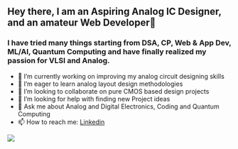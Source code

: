 ## Hey there, I am an Aspiring Analog IC Designer, and an amateur Web Developer👋
### I have tried many things starting from DSA, CP, Web & App Dev, ML/AI, Quantum Computing and have finally realized my passion for VLSI and Analog. 
- 🔭 I’m currently working on improving my analog circuit designing skills
- 🌱 I’m eager to learn analog layout design methodologies
- 👯 I’m looking to collaborate on pure CMOS based design projects
- 🤔 I’m looking for help with finding new Project ideas
- 💬 Ask me about Analog and Digital Electronics, Coding and Quantum Computing
- 📫 How to reach me: <a href="https://www.linkedin.com/in/arijit-saha-335a7b195/" target="_blank">Linkedin</a>


<img align="center" src="https://github-readme-stats.vercel.app/api/?username=Arijit02" />

<!--
**Arijit02/Arijit02** is a ✨ _special_ ✨ repository because its `README.md` (this file) appears on your GitHub profile.

Here are some ideas to get you started:

- 🔭 I’m currently working on ...
- 🌱 I’m currently learning ...
- 👯 I’m looking to collaborate on ...
- 🤔 I’m looking for help with ...
- 💬 Ask me about ...
- 📫 How to reach me: ...
- 😄 Pronouns: ...
- ⚡ Fun fact: ...
-->
